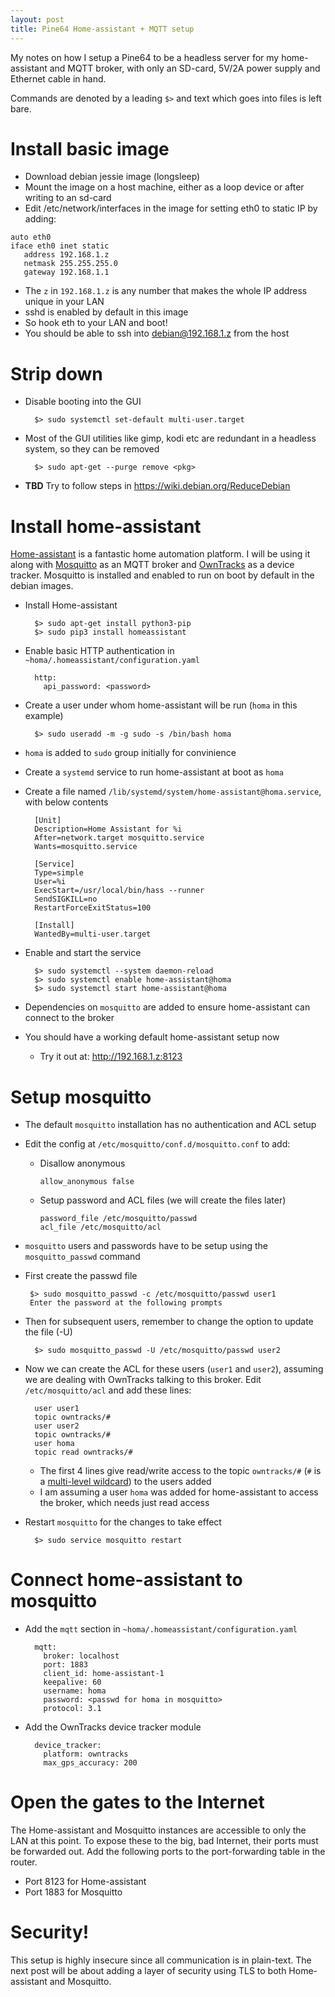 ```yaml
---
layout: post
title: Pine64 Home-assistant + MQTT setup
---
```


My notes on how I setup a Pine64 to be a headless server for my
home-assistant and MQTT broker, with only an SD-card, 5V/2A power
supply and Ethernet cable in hand.

Commands are denoted by a leading `$>` and text which goes into files
is left bare.

# Install basic image
* Download debian jessie image (longsleep)
* Mount the image on a host machine, either as a loop device or after writing to an sd-card
* Edit /etc/network/interfaces in the image for setting eth0 to static
  IP by adding:

```
auto eth0
iface eth0 inet static
   address 192.168.1.z
   netmask 255.255.255.0
   gateway 192.168.1.1
```

* The `z` in `192.168.1.z` is any number that makes the whole IP address unique in your LAN
* sshd is enabled by default in this image
* So hook eth to your LAN and boot!
* You should be able to ssh into debian@192.168.1.z from the host

# Strip down

* Disable booting into the GUI

        $> sudo systemctl set-default multi-user.target

* Most of the GUI utilities like gimp, kodi etc are redundant in a
  headless system, so they can be removed
  
        $> sudo apt-get --purge remove <pkg>
  
* __TBD__ Try to follow steps in https://wiki.debian.org/ReduceDebian

# Install home-assistant

[Home-assistant](https://home-assistant.io) is a fantastic home
automation platform. I will be using it along with
[Mosquitto](https://mosquitto.org) as an MQTT broker and
[OwnTracks](https://owntracks.org) as a device tracker. Mosquitto is
installed and enabled to run on boot by default in the debian images.

* Install Home-assistant

        $> sudo apt-get install python3-pip
        $> sudo pip3 install homeassistant

* Enable basic HTTP authentication in `~homa/.homeassistant/configuration.yaml`

        http:
          api_password: <password>
        
* Create a user under whom home-assistant will be run (`homa` in this example)

        $> sudo useradd -m -g sudo -s /bin/bash homa

* `homa` is added to `sudo` group initially for convinience
* Create a `systemd` service to run home-assistant at boot as `homa`
* Create a file named
  `/lib/systemd/system/home-assistant@homa.service`, with below contents

        [Unit]
        Description=Home Assistant for %i
        After=network.target mosquitto.service
        Wants=mosquitto.service

        [Service]
        Type=simple
        User=%i
        ExecStart=/usr/local/bin/hass --runner
        SendSIGKILL=no
        RestartForceExitStatus=100

        [Install]
        WantedBy=multi-user.target

* Enable and start the service

        $> sudo systemctl --system daemon-reload
        $> sudo systemctl enable home-assistant@homa
        $> sudo systemctl start home-assistant@homa

* Dependencies on `mosquitto` are added to ensure home-assistant can
  connect to the broker
* You should have a working default home-assistant setup now
  * Try it out at: http://192.168.1.z:8123

# Setup mosquitto

* The default `mosquitto` installation has no authentication and ACL
  setup
* Edit the config at `/etc/mosquitto/conf.d/mosquitto.conf` to add:
  * Disallow anonymous
  
        allow_anonymous false
  
  * Setup password and ACL files (we will create the files later)


        password_file /etc/mosquitto/passwd
        acl_file /etc/mosquitto/acl

 * `mosquitto` users and passwords have to be setup using the
   `mosquitto_passwd` command
 * First create the passwd file
  
        $> sudo mosquitto_passwd -c /etc/mosquitto/passwd user1
        Enter the password at the following prompts

* Then for subsequent users, remember to change the option to update
  the file (-U)
    
        $> sudo mosquitto_passwd -U /etc/mosquitto/passwd user2
        
* Now we can create the ACL for these users (`user1` and `user2`),
  assuming we are dealing with OwnTracks talking to this broker. Edit
  `/etc/mosquitto/acl` and add these lines:
  
        user user1
        topic owntracks/#
        user user2
        topic owntracks/#
        user homa
        topic read owntracks/#
        
  * The first 4 lines give read/write access to the topic
    `owntracks/#` (`#` is a
    [multi-level wildcard](https://mosquitto.org/man/mqtt-7.html))
    to the users added 
  * I am assuming a user `homa` was added for home-assistant to access
    the broker, which needs just read access
* Restart `mosquitto` for the changes to take effect

        $> sudo service mosquitto restart

# Connect home-assistant to mosquitto

* Add the `mqtt` section in `~homa/.homeassistant/configuration.yaml`

        mqtt:
          broker: localhost
          port: 1883
          client_id: home-assistant-1
          keepalive: 60
          username: homa
          password: <passwd for homa in mosquitto>
          protocol: 3.1

* Add the OwnTracks device tracker module

        device_tracker:
          platform: owntracks
          max_gps_accuracy: 200

# Open the gates to the Internet

The Home-assistant and Mosquitto instances are accessible to only the
LAN at this point. To expose these to the big, bad Internet, their
ports must be forwarded out. Add the following ports to
the port-forwarding table in the router.

* Port 8123 for Home-assistant
* Port 1883 for Mosquitto

# Security!

This setup is highly insecure since all communication is in
plain-text. The next post will be about adding a layer of security
using TLS to both Home-assistant and Mosquitto.
